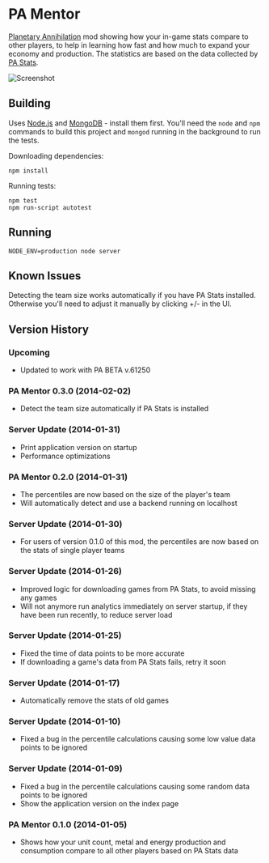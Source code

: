 
PA Mentor
=========

[Planetary Annihilation](http://www.uberent.com/pa/) mod showing how your
in-game stats compare to other players, to help in learning how fast and
how much to expand your economy and production. The statistics are based on
the data collected by [PA Stats](http://www.nanodesu.info/pastats/).

![Screenshot](http://i.imgur.com/Mam85Cd.png)


Building
--------

Uses [Node.js](http://nodejs.org/) and [MongoDB](http://www.mongodb.org/) -
install them first. You'll need the `node` and `npm` commands to build this
project and `mongod` running in the background to run the tests.

Downloading dependencies:

    npm install

Running tests:

    npm test
    npm run-script autotest


Running
-------

    NODE_ENV=production node server


Known Issues
------------

Detecting the team size works automatically if you have PA Stats installed.
Otherwise you'll need to adjust it manually by clicking +/- in the UI.


Version History
---------------

### Upcoming

- Updated to work with PA BETA v.61250

### PA Mentor 0.3.0 (2014-02-02)

- Detect the team size automatically if PA Stats is installed

### Server Update (2014-01-31)

- Print application version on startup
- Performance optimizations

### PA Mentor 0.2.0 (2014-01-31)

- The percentiles are now based on the size of the player's team
- Will automatically detect and use a backend running on localhost

### Server Update (2014-01-30)

- For users of version 0.1.0 of this mod, the percentiles are now based on
the stats of single player teams

### Server Update (2014-01-26)

- Improved logic for downloading games from PA Stats, to avoid missing any
games
- Will not anymore run analytics immediately on server startup, if they
have been run recently, to reduce server load

### Server Update (2014-01-25)

- Fixed the time of data points to be more accurate
- If downloading a game's data from PA Stats fails, retry it soon

### Server Update (2014-01-17)

- Automatically remove the stats of old games

### Server Update (2014-01-10)

- Fixed a bug in the percentile calculations causing some low value data
points to be ignored

### Server Update (2014-01-09)

- Fixed a bug in the percentile calculations causing some random data
points to be ignored
- Show the application version on the index page

### PA Mentor 0.1.0 (2014-01-05)

- Shows how your unit count, metal and energy production and consumption
compare to all other players based on PA Stats data
